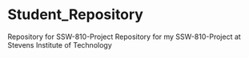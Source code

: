 # Student_Repository
Repository for SSW-810-Project
Repository for my SSW-810-Project at Stevens Institute of Technology
